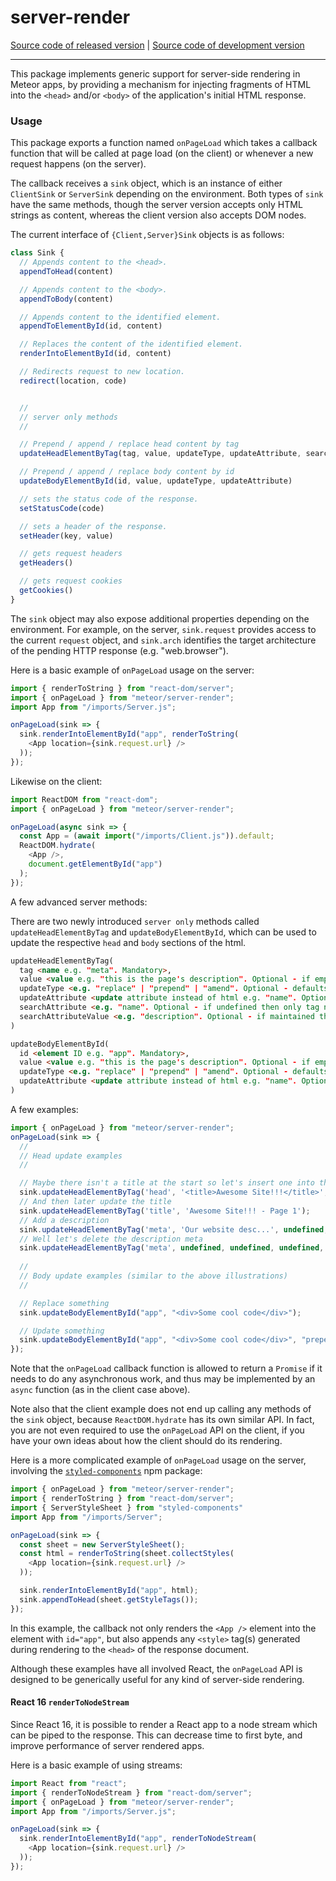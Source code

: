 # server-render
[Source code of released version](https://github.com/meteor/meteor/tree/master/packages/server-render) | [Source code of development version](https://github.com/meteor/meteor/tree/devel/packages/server-render)
***

This package implements generic support for server-side rendering in
Meteor apps, by providing a mechanism for injecting fragments of HTML into
the `<head>` and/or `<body>` of the application's initial HTML response.

### Usage

This package exports a function named `onPageLoad` which takes a callback
function that will be called at page load (on the client) or whenever a
new request happens (on the server).

The callback receives a `sink` object, which is an instance of either
`ClientSink` or `ServerSink` depending on the environment. Both types of
`sink` have the same methods, though the server version accepts only HTML
strings as content, whereas the client version also accepts DOM nodes.

The current interface of `{Client,Server}Sink` objects is as follows:

```js
class Sink {
  // Appends content to the <head>.
  appendToHead(content)

  // Appends content to the <body>.
  appendToBody(content)

  // Appends content to the identified element.
  appendToElementById(id, content)

  // Replaces the content of the identified element.
  renderIntoElementById(id, content)

  // Redirects request to new location.
  redirect(location, code)


  //
  // server only methods
  //

  // Prepend / append / replace head content by tag
  updateHeadElementByTag(tag, value, updateType, updateAttribute, searchAttribute, searchAttributeValue)

  // Prepend / append / replace body content by id
  updateBodyElementById(id, value, updateType, updateAttribute)

  // sets the status code of the response.
  setStatusCode(code)

  // sets a header of the response.
  setHeader(key, value)

  // gets request headers
  getHeaders()

  // gets request cookies
  getCookies()
}
```

The `sink` object may also expose additional properties depending on the
environment. For example, on the server, `sink.request` provides access to
the current `request` object, and `sink.arch` identifies the target
architecture of the pending HTTP response (e.g. "web.browser").

Here is a basic example of `onPageLoad` usage on the server:

```js
import { renderToString } from "react-dom/server";
import { onPageLoad } from "meteor/server-render";
import App from "/imports/Server.js";

onPageLoad(sink => {
  sink.renderIntoElementById("app", renderToString(
    <App location={sink.request.url} />
  ));
});
```

Likewise on the client:

```js
import ReactDOM from "react-dom";
import { onPageLoad } from "meteor/server-render";

onPageLoad(async sink => {
  const App = (await import("/imports/Client.js")).default;
  ReactDOM.hydrate(
    <App />,
    document.getElementById("app")
  );
});
```

A few advanced server methods:

There are two newly introduced `server only` methods called `updateHeadElementByTag` and 
`updateBodyElementById`, which can be used to update the respective `head`
and `body` sections of the html.

```html
updateHeadElementByTag(
  tag <name e.g. "meta". Mandatory>, 
  value <value e.g. "this is the page's description". Optional - if empty the matching element is deleted.>, 
  updateType <e.g. "replace" | "prepend" | "amend". Optional - defaults to "replace".>, 
  updateAttribute <update attribute instead of html e.g. "name". Optional - if undefined, html is updated.>, 
  searchAttribute <e.g. "name". Optional - if undefined then only tag name is used for search.>, 
  searchAttributeValue <e.g. "description". Optional - if maintained then the searchAttribute must be used.>
)

updateBodyElementById(
  id <element ID e.g. "app". Mandatory>, 
  value <value e.g. "this is the page's description". Optional - if empty the matching element is deleted.>, 
  updateType <e.g. "replace" | "prepend" | "amend". Optional - defaults to "replace".>, 
  updateAttribute <update attribute instead of html e.g. "name". Optional - if undefined, html is updated.>
)
```

A few examples:

```js
import { onPageLoad } from "meteor/server-render";
onPageLoad(sink => {
  //
  // Head update examples
  //  

  // Maybe there isn't a title at the start so let's insert one into the head
  sink.updateHeadElementByTag('head', '<title>Awesome Site!!!</title>', 'prepend');
  // And then later update the title
  sink.updateHeadElementByTag('title', 'Awesome Site!!! - Page 1');
  // Add a description
  sink.updateHeadElementByTag('meta', 'Our website desc...', undefined, 'content', 'name', 'description');
  // Well let's delete the description meta
  sink.updateHeadElementByTag('meta', undefined, undefined, undefined, 'name', 'description');
  
  //
  // Body update examples (similar to the above illustrations)
  //

  // Replace something
  sink.updateBodyElementById("app", "<div>Some cool code</div>");

  // Update something
  sink.updateBodyElementById("app", "<div>Some cool code</div>", "prepend");
});
```

Note that the `onPageLoad` callback function is allowed to return a
`Promise` if it needs to do any asynchronous work, and thus may be
implemented by an `async` function (as in the client case above).

Note also that the client example does not end up calling any methods of
the `sink` object, because `ReactDOM.hydrate` has its own similar API. In
fact, you are not even required to use the `onPageLoad` API on the client,
if you have your own ideas about how the client should do its rendering.

Here is a more complicated example of `onPageLoad` usage on the server,
involving the [`styled-components`](https://www.styled-components.com/docs/advanced#server-side-rendering) npm package:

```js
import { onPageLoad } from "meteor/server-render";
import { renderToString } from "react-dom/server";
import { ServerStyleSheet } from "styled-components"
import App from "/imports/Server";

onPageLoad(sink => {
  const sheet = new ServerStyleSheet();
  const html = renderToString(sheet.collectStyles(
    <App location={sink.request.url} />
  ));

  sink.renderIntoElementById("app", html);
  sink.appendToHead(sheet.getStyleTags());
});
```

In this example, the callback not only renders the `<App />` element into
the element with `id="app"`, but also appends any `<style>` tag(s)
generated during rendering to the `<head>` of the response document.

Although these examples have all involved React, the `onPageLoad` API is
designed to be generically useful for any kind of server-side rendering.


#### React 16 `renderToNodeStream`
Since React 16, it is possible to render a React app to a node stream which
can be piped to the response. This can decrease time to first byte, and improve
performance of server rendered apps.

Here is a basic example of using streams:

```js
import React from "react";
import { renderToNodeStream } from "react-dom/server";
import { onPageLoad } from "meteor/server-render";
import App from "/imports/Server.js";

onPageLoad(sink => {
  sink.renderIntoElementById("app", renderToNodeStream(
    <App location={sink.request.url} />
  ));
});
```

